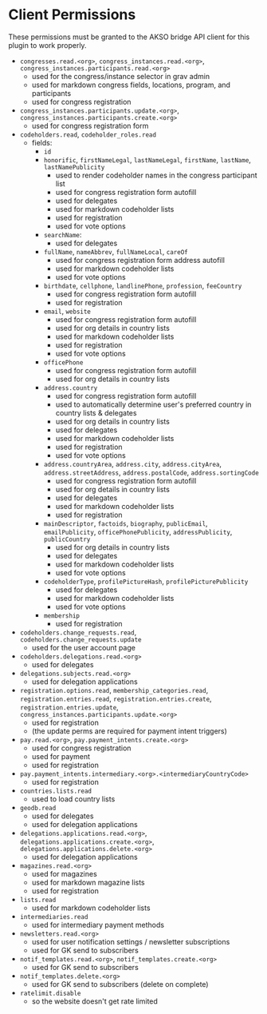 # Client Permissions
These permissions must be granted to the AKSO bridge API client for this plugin to work properly.

- `congresses.read.<org>`, `congress_instances.read.<org>`, `congress_instances.participants.read.<org>`
    - used for the congress/instance selector in grav admin
    - used for markdown congress fields, locations, program, and participants
    - used for congress registration
- `congress_instances.participants.update.<org>`, `congress_instances.participants.create.<org>`
    - used for congress registration form
- `codeholders.read`, `codeholder_roles.read`
    - fields:
        - `id`
        - `honorific`, `firstNameLegal`, `lastNameLegal`, `firstName`, `lastName`, `lastNamePublicity`
            - used to render codeholder names in the congress participant list
            - used for congress registration form autofill
            - used for delegates
            - used for markdown codeholder lists
            - used for registration
            - used for vote options
        - `searchName`:
            - used for delegates
        - `fullName`, `nameAbbrev`, `fullNameLocal`, `careOf`
            - used for congress registration form address autofill
            - used for markdown codeholder lists
            - used for vote options
        - `birthdate`, `cellphone`, `landlinePhone`, `profession`, `feeCountry`
            - used for congress registration form autofill
            - used for registration
        - `email`, `website`
            - used for congress registration form autofill
            - used for org details in country lists
            - used for markdown codeholder lists
            - used for registration
            - used for vote options
        - `officePhone`
            - used for congress registration form autofill
            - used for org details in country lists
        - `address.country`
            - used for congress registration form autofill
            - used to automatically determine user's preferred country in country lists & delegates
            - used for org details in country lists
            - used for delegates
            - used for markdown codeholder lists
            - used for registration
            - used for vote options
        - `address.countryArea`, `address.city`, `address.cityArea`, `address.streetAddress`, `address.postalCode`, `address.sortingCode`
            - used for congress registration form autofill
            - used for org details in country lists
            - used for delegates
            - used for markdown codeholder lists
            - used for registration
        - `mainDescriptor`, `factoids`, `biography`, `publicEmail`, `emailPublicity`, `officePhonePublicity`, `addressPublicity`, `publicCountry`
            - used for org details in country lists
            - used for delegates
            - used for markdown codeholder lists
            - used for vote options
        - `codeholderType`, `profilePictureHash`, `profilePicturePublicity`
            - used for delegates
            - used for markdown codeholder lists
            - used for vote options
        - `membership`
            - used for registration
- `codeholders.change_requests.read`, `codeholders.change_requests.update`
    - used for the user account page
- `codeholders.delegations.read.<org>`
    - used for delegates
- `delegations.subjects.read.<org>`
    - used for delegation applications
- `registration.options.read`, `membership_categories.read`, `registration.entries.read`, `registration.entries.create`, `registration.entries.update`, `congress_instances.participants.update.<org>`
    - used for registration
    - (the update perms are required for payment intent triggers)
- `pay.read.<org>`, `pay.payment_intents.create.<org>`
    - used for congress registration
    - used for payment
    - used for registration
- `pay.payment_intents.intermediary.<org>.<intermediaryCountryCode>`
    - used for registration
- `countries.lists.read`
    - used to load country lists
- `geodb.read`
    - used for delegates
    - used for delegation applications
- `delegations.applications.read.<org>`, `delegations.applications.create.<org>`, `delegations.applications.delete.<org>`
    - used for delegation applications
- `magazines.read.<org>`
    - used for magazines
    - used for markdown magazine lists
    - used for registration
- `lists.read`
    - used for markdown codeholder lists
- `intermediaries.read`
    - used for intermediary payment methods
- `newsletters.read.<org>`
    - used for user notification settings / newsletter subscriptions
    - used for GK send to subscribers
- `notif_templates.read.<org>`, `notif_templates.create.<org>`
    - used for GK send to subscribers
- `notif_templates.delete.<org>`
    - used for GK send to subscribers (delete on complete)
- `ratelimit.disable`
    - so the website doesn't get rate limited
